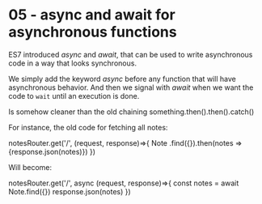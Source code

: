 # 05 - async and await for asynchronous functions

ES7 introduced _async_ and _await_, that can be used to write asynchronous code in a way that looks synchronous. 

We simply add the keyword _async_ before any function that will have asynchronous behavior.
And then we signal with _await_ when we want the code to `wait` until an execution is done.

Is somehow cleaner than the old chaining something.then().then().catch()

For instance, the old code for fetching all notes:

  notesRouter.get('/', (request, response)=>{
    Note
      .find({}).then(notes => {response.json(notes)})
  })

Will become:

  notesRouter.get('/', async (request, response)=>{
    const notes = await Note.find({})
    response.json(notes)
  })

